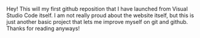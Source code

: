 Hey! This will my first github reposition that I have launched from Visual Studio Code itself. I am not really proud about the website itself, but this is just another basic project that lets me improve myself on git and github. Thanks for reading anyways!
